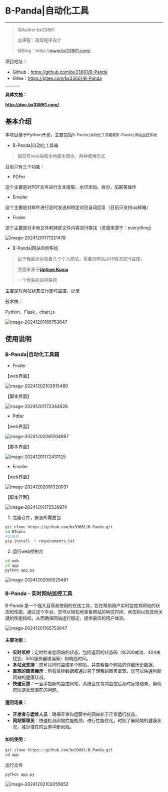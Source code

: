 # B-Panda|自动化工具

---

> @Author:bx33661
>
> @课程：高级程序设计
>
> @Blog：htttp://www.bx33661.com/

项目地址：

- Github：https://github.com/bx33661/B-Panda
- Gitee：https://gitee.com/bx33661/B-Panda

<img src="https://gitee.com/bx33661/image/raw/master/path/image-20241201171117454.png" alt="image-20241201171117454" style="zoom: 25%;" />

**具体文档：**

**http://doc.bx33661.com/**

## 基本介绍

本项目基于Python开发，主要包括`B-Panda|自动化工具箱`和`B-Panda|网站监控系统`

- B-Panda|自动化工具箱

> 目前有web端和本地脚本模块，两种使用形式

目前只有三个功能：

- PDFer

这个主要是对PDF文件进行文本提取，水印添加，拆分，加密等操作

- Emailer

这个主要是对邮件进行定时发送和特定对应自动回复（目前只支持qq邮箱）

- Finder

这个主要是对本地文件和特定文件内容进行查找（灵感来源于：everything）

![image-20241201171321478](https://gitee.com/bx33661/image/raw/master/path/image-20241201171321478.png)



- B-Panda|网站监控系统

> 由于我最近运营着几个个人网站，需要对网站运行情况进行监控，
>
> 灵感来源于[**Uptime Kuma**](http://43.134.9.57:3001/dashboard)
>
> 一个优美的监控系统

主要是对网站状态进行定时监控，记录

技术栈：

Python、Flask，chart.js

![image-20241201165753647](https://gitee.com/bx33661/image/raw/master/path/image-20241201165753647.png)



## 使用说明

### B-Panda|自动化工具箱

- Finder

【web界面】

![image-20241202103915489](https://gitee.com/bx33661/image/raw/master/path/image-20241202103915489.png)

【脚本界面】

![image-20241201172344826](https://gitee.com/bx33661/image/raw/master/path/image-20241201172344826.png)

- Pdfer

【web界面】

![image-20241202081204667](https://gitee.com/bx33661/image/raw/master/path/image-20241202081204667.png)

【脚本界面】

![image-20241201172431125](https://gitee.com/bx33661/image/raw/master/path/image-20241201172431125.png)

- Emailer

【web界面】

![image-20241202081320031](https://gitee.com/bx33661/image/raw/master/path/image-20241202081320031.png)

【脚本界面】

![image-20241201172539974](https://gitee.com/bx33661/image/raw/master/path/image-20241201172539974.png)

1. 克隆仓库，安装所需要包

```bash
git clone https://github.com/bx33661/B-Panda.git
cd BTools
#安装包
pip install -r requirements.txt
```

2. 运行web控制台

```bash
cd web
cd app
python app.py
```

![image-20241202081029481](https://gitee.com/bx33661/image/raw/master/path/image-20241202081029481.png)



### **B-Panda - 实时网站监控工具**

B-Panda 是一个强大且简易使用的在线工具，旨在帮助用户实时监控其网站的状态和性能。通过这个平台，您可以轻松地查看网站的响应时间、状态码以及其他关键的性能指标，从而确保网站运行稳定，提供最佳的用户体验。

![image-20241201165753647](https://gitee.com/bx33661/image/raw/master/path/image-20241201165753647.png)

#### **主要功能**：

- **实时监控**：定时检查您网站的状态，包括返回的状态码（如200成功、404未找到、500服务器错误等）和响应时间。
- **多站点支持**：您可以同时监控多个网站，并查看每个网站的详细历史数据。
- **直观的图表展示**：所有监控数据都通过易于理解的图表呈现，您可以快速判断网站的健康状况。
- **快速反馈**：一旦添加新的监控网站，系统会在每次监控后及时反馈结果，帮助您快速发现潜在的问题。

#### **适用场景**：

- **开发者与运维人员**：确保开发和运营中的网站处于正常运行状态。
- **网站管理员**：快速检测网站性能瓶颈，进行性能优化。时刻了解网站的健康状况，减少潜在的业务中断风险。

#### **如何使用**：

```python
git clone https://github.com/bx33661/B-Panda.git
cd app
```

运行文件

```python 
python app.py
```

![image-20241202102055652](https://gitee.com/bx33661/image/raw/master/path/image-20241202102055652.png)



